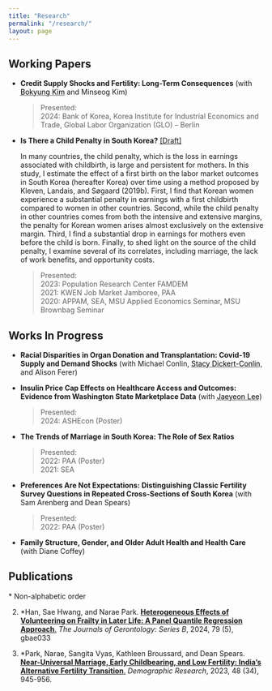 ```yaml
---
title: "Research"
permalink: "/research/"
layout: page
---
```


## Working Papers
* **Credit Supply Shocks and Fertility: Long-Term Consequences** (with <a href="https://sites.google.com/view/bokyungkim" style="color: black; text-decoration: underline;text-decoration-style: dotted;">Bokyung Kim</a> and Minseog Kim)
  
  >Presented: <br/>
  >2024: Bank of Korea, Korea Institute for Industrial Economics and Trade, Global Labor Organization (GLO) – Berlin
  
* **Is There a Child Penalty in South Korea?** [[Draft]](/assets/papers/naraepark_childpenalty.pdf)
  
  In many countries, the child penalty, which is the loss in earnings associated with childbirth, is large and persistent for mothers. In this study, I estimate the effect of a first birth on the labor market outcomes in South Korea (hereafter Korea) over time using a method proposed by Kleven, Landais, and Søgaard (2019b). First, I find that Korean women experience a substantial penalty in earnings with a first childbirth compared to women in other countries. Second, while the child penalty in other countries comes from both the intensive and extensive margins, the penalty for Korean women arises almost exclusively on the extensive margin. Third, I find a substantial drop in earnings for mothers even before the child is born. Finally, to shed light on the source of the child penalty, I examine several of its correlates, including marriage, the lack of work benefits, and opportunity costs.

  >Presented: <br/>
  >2023: Population Research Center FAMDEM <br/>
  >2021: KWEN Job Market Jamboree, PAA <br/>
  >2020: APPAM, SEA, MSU Applied Economics Seminar, MSU Brownbag Seminar

## Works In Progress

* **Racial Disparities in Organ Donation and Transplantation: Covid-19 Supply and Demand Shocks** (with Michael Conlin, <a href="https://sites.google.com/msu.edu/stacydickert-conlin" style="color: black; text-decoration: underline;text-decoration-style: dotted;">Stacy Dickert-Conlin</a>, and Alison Ferer)

* **Insulin Price Cap Effects on Healthcare Access and Outcomes: Evidence from Washington State Marketplace Data** (with <a href="https://sites.google.com/view/jaeyeonlee" style="color: black; text-decoration: underline;text-decoration-style: dotted;">Jaeyeon Lee</a>)

  >Presented: <br/>
  >2024: ASHEcon (Poster) 
  
* **The Trends of Marriage in South Korea: The Role of Sex Ratios**
  
  >Presented: <br/>
  >2022: PAA (Poster) <br/>
  >2021: SEA
  
* **Preferences Are Not Expectations: Distinguishing Classic Fertility Survey Questions in Repeated Cross-Sections of South Korea** (with Sam Arenberg and Dean Spears)
  
  >Presented: <br/>
  >2022: PAA (Poster)

* **Family Structure, Gender, and Older Adult Health and Health Care** (with Diane Coffey)

## Publications
\* Non-alphabetic order

2. \*Han, Sae Hwang, and Narae Park. [**Heterogeneous Effects of Volunteering on Frailty in Later Life: A Panel Quantile Regression Approach**.](https://academic.oup.com/psychsocgerontology/article-abstract/79/5/gbae033/7624909)  *The Journals of Gerontology: Series B*, 2024, 79 (5), gbae033
   
1. \*Park, Narae, Sangita Vyas, Kathleen Broussard, and Dean Spears. [**Near-Universal Marriage, Early Childbearing, and Low Fertility: India’s Alternative Fertility Transition**.](https://www.demographic-research.org/articles/volume/48/34/)  *Demographic Research*, 2023, 48 (34), 945-956.



